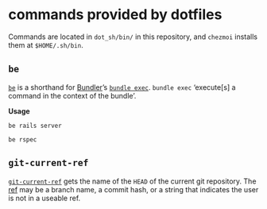 # commands provided by dotfiles

Commands are located in `dot_sh/bin/` in this repository, and `chezmoi` installs them at `$HOME/.sh/bin`.

## `be`

[`be`](../dot_sh/bin/executable_be) is a shorthand for [Bundler](https://bundler.io)’s [`bundle exec`](https://bundler.io/v2.1/man/bundle-exec.1.html). `bundle exec` ‘execute[s] a command in the context of the bundle’.

**Usage**

```shell
be rails server

be rspec
```

## `git-current-ref`

[`git-current-ref`](../dot_sh/bin/executable_git-current-ref) gets the name of the `HEAD` of the current git repository. The [ref](https://git-scm.com/book/en/v2/Git-Internals-Git-References) may be a branch name, a commit hash, or a string that indicates the user is not in a useable ref.
